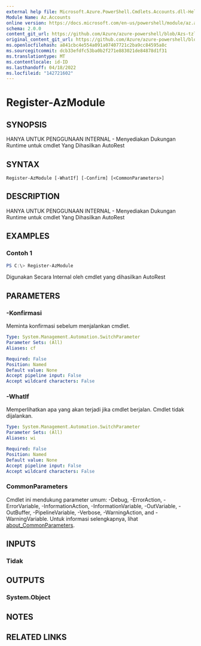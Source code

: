 ```yaml
---
external help file: Microsoft.Azure.PowerShell.Cmdlets.Accounts.dll-Help.xml
Module Name: Az.Accounts
online version: https://docs.microsoft.com/en-us/powershell/module/az.accounts/register-azmodule
schema: 2.0.0
content_git_url: https://github.com/Azure/azure-powershell/blob/Azs-tzl/src/Accounts/Accounts/help/Register-AzModule.md
original_content_git_url: https://github.com/Azure/azure-powershell/blob/Azs-tzl/src/Accounts/Accounts/help/Register-AzModule.md
ms.openlocfilehash: a841cbc4e554a091a07407721c2ba9cc84595a8c
ms.sourcegitcommit: dcb33efdfc53ba0b2f271e883021de84878d1f31
ms.translationtype: MT
ms.contentlocale: id-ID
ms.lasthandoff: 04/18/2022
ms.locfileid: "142721602"
---
```

# Register-AzModule

## SYNOPSIS
HANYA UNTUK PENGGUNAAN INTERNAL - Menyediakan Dukungan Runtime untuk cmdlet Yang Dihasilkan AutoRest

## SYNTAX

```
Register-AzModule [-WhatIf] [-Confirm] [<CommonParameters>]
```

## DESCRIPTION
HANYA UNTUK PENGGUNAAN INTERNAL - Menyediakan Dukungan Runtime untuk cmdlet Yang Dihasilkan AutoRest

## EXAMPLES

### Contoh 1
```powershell
PS C:\> Register-AzModule
```

Digunakan Secara Internal oleh cmdlet yang dihasilkan AutoRest

## PARAMETERS

### -Konfirmasi
Meminta konfirmasi sebelum menjalankan cmdlet.

```yaml
Type: System.Management.Automation.SwitchParameter
Parameter Sets: (All)
Aliases: cf

Required: False
Position: Named
Default value: None
Accept pipeline input: False
Accept wildcard characters: False
```

### -WhatIf
Memperlihatkan apa yang akan terjadi jika cmdlet berjalan. Cmdlet tidak dijalankan.

```yaml
Type: System.Management.Automation.SwitchParameter
Parameter Sets: (All)
Aliases: wi

Required: False
Position: Named
Default value: None
Accept pipeline input: False
Accept wildcard characters: False
```

### CommonParameters
Cmdlet ini mendukung parameter umum: -Debug, -ErrorAction, -ErrorVariable, -InformationAction, -InformationVariable, -OutVariable, -OutBuffer, -PipelineVariable, -Verbose, -WarningAction, and -WarningVariable. Untuk informasi selengkapnya, lihat [about_CommonParameters](http://go.microsoft.com/fwlink/?LinkID=113216).

## INPUTS

### Tidak

## OUTPUTS

### System.Object
## NOTES

## RELATED LINKS
